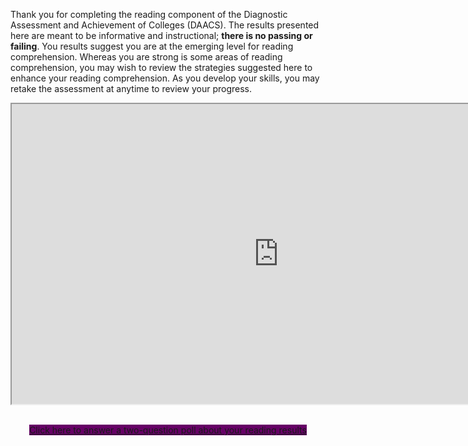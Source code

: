 Thank you for completing the reading component of the Diagnostic Assessment and Achievement of Colleges (DAACS). The results presented here are meant to be informative and instructional; **there is no passing or failing**. You results suggest you are at the emerging level for reading comprehension. Whereas you are strong is some areas of reading comprehension, you may wish to review the strategies suggested here to enhance your reading comprehension. As you develop your skills, you may retake the assessment at anytime to review your progress.

<div class="embed-responsive embed-responsive-16by9"><iframe width="853" height="480" src="https://player.vimeo.com/video/212248113"></iframe></div>

<p class="hidden-for-nonconsenting" style="text-align:center;"><br />
<a href="https://www.surveymonkey.com/r/JSKR66R" class="btn btn-primary btn-lg" style="background-color: #660066;" target="_blank">Click here to answer a two-question poll about your reading results</a>
</p>
